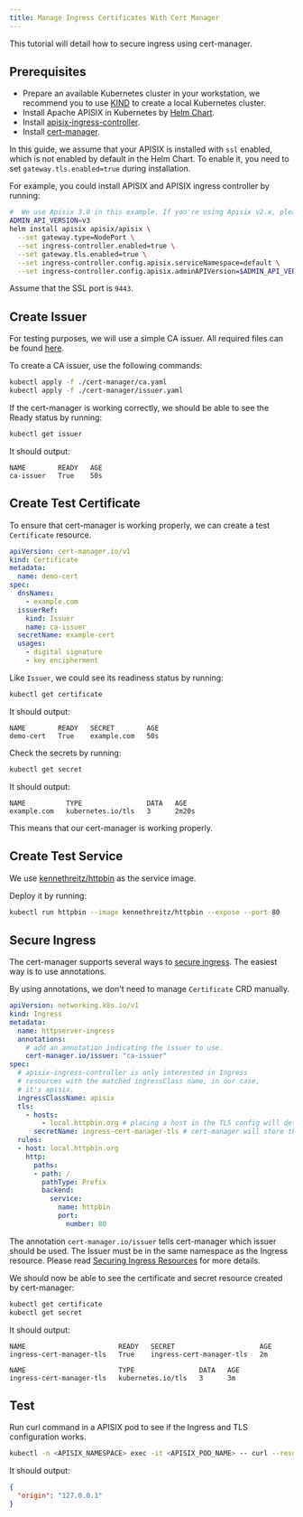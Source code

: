 ```yaml
---
title: Manage Ingress Certificates With Cert Manager
---
```


<!--
#
# Licensed to the Apache Software Foundation (ASF) under one or more
# contributor license agreements.  See the NOTICE file distributed with
# this work for additional information regarding copyright ownership.
# The ASF licenses this file to You under the Apache License, Version 2.0
# (the "License"); you may not use this file except in compliance with
# the License.  You may obtain a copy of the License at
#
#     http://www.apache.org/licenses/LICENSE-2.0
#
# Unless required by applicable law or agreed to in writing, software
# distributed under the License is distributed on an "AS IS" BASIS,
# WITHOUT WARRANTIES OR CONDITIONS OF ANY KIND, either express or implied.
# See the License for the specific language governing permissions and
# limitations under the License.
#
-->

This tutorial will detail how to secure ingress using cert-manager.

## Prerequisites

* Prepare an available Kubernetes cluster in your workstation, we recommend you to use [KIND](https://kind.sigs.k8s.io/docs/user/quick-start/) to create a local Kubernetes cluster.
* Install Apache APISIX in Kubernetes by [Helm Chart](https://github.com/apache/apisix-helm-chart).
* Install [apisix-ingress-controller](https://github.com/apache/apisix-ingress-controller/blob/master/install.md).
* Install [cert-manager](https://cert-manager.io/docs/installation/#default-static-install).

In this guide, we assume that your APISIX is installed with `ssl` enabled, which is not enabled by default in the Helm Chart. To enable it, you need to set `gateway.tls.enabled=true` during installation.

For example, you could install APISIX and APISIX ingress controller by running:

```bash
#  We use Apisix 3.0 in this example. If you're using Apisix v2.x, please set to v2
ADMIN_API_VERSION=v3
helm install apisix apisix/apisix \
  --set gateway.type=NodePort \
  --set ingress-controller.enabled=true \
  --set gateway.tls.enabled=true \
  --set ingress-controller.config.apisix.serviceNamespace=default \
  --set ingress-controller.config.apisix.adminAPIVersion=$ADMIN_API_VERSION
```

Assume that the SSL port is `9443`.

## Create Issuer

For testing purposes, we will use a simple CA issuer. All required files can be found [here](https://github.com/apache/apisix-ingress-controller/tree/master/docs/en/latest/tutorials/cert-manager).

To create a CA issuer, use the following commands:

```bash
kubectl apply -f ./cert-manager/ca.yaml
kubectl apply -f ./cert-manager/issuer.yaml
```

If the cert-manager is working correctly, we should be able to see the Ready status by running:

```bash
kubectl get issuer
```

It should output:

```text
NAME        READY   AGE
ca-issuer   True    50s
```

## Create Test Certificate

To ensure that cert-manager is working properly, we can create a test `Certificate` resource.

```yaml
apiVersion: cert-manager.io/v1
kind: Certificate
metadata:
  name: demo-cert
spec:
  dnsNames:
    - example.com
  issuerRef:
    kind: Issuer
    name: ca-issuer
  secretName: example-cert
  usages:
    - digital signature
    - key encipherment
```

Like `Issuer`, we could see its readiness status by running:

```bash
kubectl get certificate
```

It should output:

```text
NAME        READY   SECRET        AGE
demo-cert   True    example.com   50s
```

Check the secrets by running:

```bash
kubectl get secret
```

It should output:

```text
NAME          TYPE                DATA   AGE
example.com   kubernetes.io/tls   3      2m20s
```

This means that our cert-manager is working properly.

## Create Test Service

We use [kennethreitz/httpbin](https://hub.docker.com/r/kennethreitz/httpbin/) as the service image.

Deploy it by running:

```bash
kubectl run httpbin --image kennethreitz/httpbin --expose --port 80
```

## Secure Ingress

The cert-manager supports several ways to [secure ingress](https://cert-manager.io/docs/usage/ingress/). The easiest way is to use annotations.

By using annotations, we don't need to manage `Certificate` CRD manually.

```yaml
apiVersion: networking.k8s.io/v1
kind: Ingress
metadata:
  name: httpserver-ingress
  annotations:
    # add an annotation indicating the issuer to use.
    cert-manager.io/issuer: "ca-issuer"
spec:
  # apisix-ingress-controller is only interested in Ingress
  # resources with the matched ingressClass name, in our case,
  # it's apisix.
  ingressClassName: apisix
  tls:
    - hosts:
        - local.httpbin.org # placing a host in the TLS config will determine what ends up in the cert's subjectAltNames
      secretName: ingress-cert-manager-tls # cert-manager will store the created certificate in this secret.
  rules:
  - host: local.httpbin.org
    http:
      paths:
      - path: /
        pathType: Prefix
        backend:
          service:
            name: httpbin
            port:
              number: 80
```

The annotation `cert-manager.io/issuer` tells cert-manager which issuer should be used. The Issuer must be in the same namespace as the Ingress resource. Please read [Securing Ingress Resources](https://cert-manager.io/docs/usage/ingress/) for more details.

We should now be able to see the certificate and secret resource created by cert-manager:

```bash
kubectl get certificate
kubectl get secret
```

It should output:

```text
NAME                       READY   SECRET                     AGE
ingress-cert-manager-tls   True    ingress-cert-manager-tls   2m

NAME                       TYPE                DATA   AGE
ingress-cert-manager-tls   kubernetes.io/tls   3      3m
```

## Test

Run curl command in a APISIX pod to see if the Ingress and TLS configuration works.

```bash
kubectl -n <APISIX_NAMESPACE> exec -it <APISIX_POD_NAME> -- curl --resolve 'local.httpbin.org:9443:127.0.0.1' "https://local.httpbin.org:9443/ip" -k
```

It should output:

```json
{
  "origin": "127.0.0.1"
}
```
